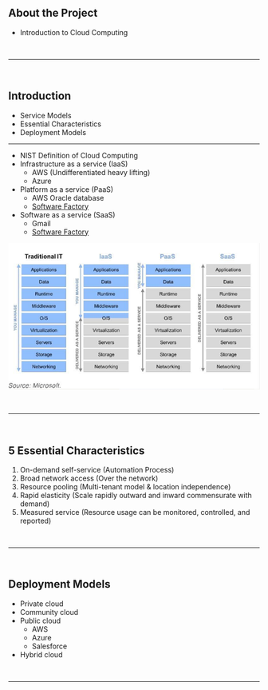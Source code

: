 ## About the Project

- Introduction to Cloud Computing

&nbsp;

---

&nbsp;

## Introduction

- Service Models
- Essential Characteristics
- Deployment Models

---

- NIST Definition of Cloud Computing
- Infrastructure as a service (IaaS)
  - AWS (Undifferentiated heavy lifting)
  - Azure
- Platform as a service (PaaS)
  - AWS Oracle database
  - [Software Factory](https://www.sf.com/?lang=en)
- Software as a service (SaaS)
  - Gmail
  - [Software Factory](https://www.sf.com/?lang=en)

![saas-vs-paas-vs-iaas](./diagrams/saas-vs-paas-vs-iaas.jpg)

&nbsp;

---

&nbsp;

## 5 Essential Characteristics

1. On-demand self-service (Automation Process)
2. Broad network access (Over the network)
3. Resource pooling (Multi-tenant model & location independence)
4. Rapid elasticity (Scale rapidly outward and inward commensurate with demand)
5. Measured service (Resource usage can be monitored, controlled, and reported)

&nbsp;

---

&nbsp;

## Deployment Models

- Private cloud
- Community cloud
- Public cloud
  - AWS
  - Azure
  - Salesforce
- Hybrid cloud

&nbsp;

---

&nbsp;
